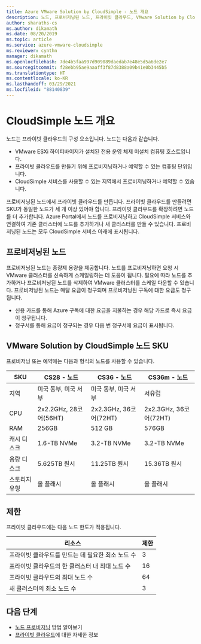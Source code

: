 ```yaml
---
title: Azure VMware Solution by CloudSimple - 노드 개요
description: 노드, 프로비저닝된 노드, 프라이빗 클라우드, VMware Solution by CloudSimple 노드 SKU 등 CloudSimple의 개념에 대해 알아봅니다.
author: sharaths-cs
ms.author: dikamath
ms.date: 08/20/2019
ms.topic: article
ms.service: azure-vmware-cloudsimple
ms.reviewer: cynthn
manager: dikamath
ms.openlocfilehash: 7de4b5faa997d909089daedab7e48e5d5a6de2e7
ms.sourcegitcommit: f28ebb95ae9aaaff3f87d8388a09b41e0b3445b5
ms.translationtype: HT
ms.contentlocale: ko-KR
ms.lasthandoff: 03/29/2021
ms.locfileid: "88140839"
---
```

# <a name="cloudsimple-nodes-overview"></a>CloudSimple 노드 개요

노드는 프라이빗 클라우드의 구성 요소입니다. 노드는 다음과 같습니다.

* VMware ESXi 하이퍼바이저가 설치된 전용 운영 체제 미설치 컴퓨팅 호스트입니다.  
* 프라이빗 클라우드를 만들기 위해 프로비저닝하거나 예약할 수 있는 컴퓨팅 단위입니다.
* CloudSimple 서비스를 사용할 수 있는 지역에서 프로비저닝하거나 예약할 수 있습니다.

프로비저닝된 노드에서 프라이빗 클라우드를 만듭니다. 프라이빗 클라우드를 만들려면 SKU가 동일한 노드가 세 개 이상 있어야 합니다. 프라이빗 클라우드를 확장하려면 노드를 더 추가합니다.  Azure Portal에서 노드를 프로비저닝하고 CloudSimple 서비스와 연결하여 기존 클러스터에 노드를 추가하거나 새 클러스터를 만들 수 있습니다.  프로비저닝된 노드는 모두 CloudSimple 서비스 아래에 표시됩니다.  

## <a name="provisioned-nodes"></a>프로비저닝된 노드

프로비저닝된 노드는 종량제 용량을 제공합니다. 노드를 프로비저닝하면 요청 시 VMware 클러스터를 신속하게 스케일링하는 데 도움이 됩니다. 필요에 따라 노드를 추가하거나 프로비저닝된 노드를 삭제하여 VMware 클러스터를 스케일 다운할 수 있습니다. 프로비저닝된 노드는 매달 요금이 청구되며 프로비저닝된 구독에 대한 요금도 청구됩니다.

* 신용 카드를 통해 Azure 구독에 대한 요금을 지불하는 경우 해당 카드로 즉시 요금이 청구됩니다.
* 청구서를 통해 요금이 청구되는 경우 다음 번 청구서에 요금이 표시됩니다.

## <a name="vmware-solution-by-cloudsimple-nodes-sku"></a>VMware Solution by CloudSimple 노드 SKU

프로비저닝 또는 예약에는 다음과 형식의 노드를 사용할 수 있습니다.

| SKU           | CS28 - 노드                 | CS36 - 노드                 | CS36m - 노드                |
|---------------|-----------------------------|-----------------------------|-----------------------------|
| 지역        | 미국 동부, 미국 서부            | 미국 동부, 미국 서부            | 서유럽                 |
| CPU           | 2x2.2GHz, 28코어(56HT) | 2x2.3GHz, 36코어(72HT) | 2x2.3GHz, 36코어(72HT) |
| RAM           | 256GB                      | 512 GB                      | 576GB                      |
| 캐시 디스크    | 1.6-TB NVMe                 | 3.2-TB NVMe                 | 3.2-TB NVMe                 |
| 용량 디스크 | 5.625TB 원시                | 11.25TB 원시                | 15.36TB 원시                |
| 스토리지 유형  | 올 플래시                   | 올 플래시                   | 올 플래시                   |

## <a name="limits"></a>제한

프라이빗 클라우드에는 다음 노드 한도가 적용됩니다.

| 리소스 | 제한 |
|----------|-------|
| 프라이빗 클라우드를 만드는 데 필요한 최소 노드 수 | 3 |
| 프라이빗 클라우드의 한 클러스터 내 최대 노드 수 | 16 |
| 프라이빗 클라우드의 최대 노드 수 | 64 |
| 새 클러스터의 최소 노드 수 | 3 |

## <a name="next-steps"></a>다음 단계

* [노드 프로비저닝](create-nodes.md) 방법 알아보기
* [프라이빗 클라우드](cloudsimple-private-cloud.md)에 대한 자세한 정보
